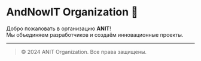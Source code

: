 # AndNowIT Organization 🚀

Добро пожаловать в организацию **ANIT**!  
Мы объединяем разработчиков и создаём инновационные проекты.

---

> © 2024 ANIT Organization. Все права защищены.
